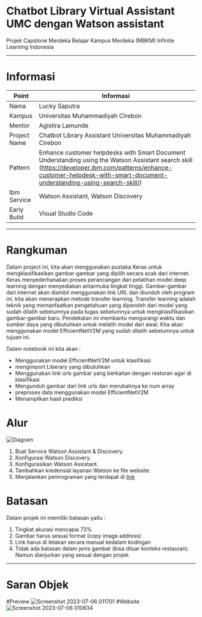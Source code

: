 # Chatbot Library Virtual Assistant UMC dengan Watson assistant
Projek Capstone Merdeka Belajar Kampus Merdeka (MBKM) Infinite Learning Indonesia

------------------------------------------------------------------------------
# Informasi 

| Point | Informasi | 
|--------------------|------------------------------|
| Nama   | Lucky Saputra|
| Kampus | Universitas Muhammadiyah Cirebon | 
| Mentor | Agistira Lamunde | 
| Project Name         |Chatbot Library Assistant Universitas Muhammadiyah Cirebon |
| Pattern              | Enhance customer helpdesks with Smart Document Understanding using the Watson Assistant search skill (https://developer.ibm.com/patterns/enhance-customer-helpdesk-with-smart-document-understanding-using-search-skill/) |
| Ibm Service          | Watson Assistant, Watson Discovery |
| Early Build          | Visual Studio Code |

------------------------------------------------------------------------------
# Rangkuman 
Dalam project ini, kita akan menggunakan pustaka Keras untuk mengklasifikasikan gambar-gambar yang dipilih secara acak dari internet. Keras menyederhanakan proses perancangan dan pelatihan model deep learning dengan menyediakan antarmuka tingkat tinggi. Gambar-gambar dari internet akan diambil menggunakan link URL dan diunduh oleh program ini. kita akan menerapkan metode transfer learning. Transfer learning adalah teknik yang memanfaatkan pengetahuan yang diperoleh dari model yang sudah dilatih sebelumnya pada tugas sebelumnya untuk mengklasifikasikan gambar-gambar baru. Pendekatan ini membantu mengurangi waktu dan sumber daya yang dibutuhkan untuk melatih model dari awal. Kita akan menggunakan model EfficientNetV2M yang sudah dilatih sebelumnya untuk tujuan ini.

Dalam notebook ini kita akan : 
- Menggunakan model EfficientNetV2M untuk klasifikasi
- mengimport Liberary yang dibutuhkan
- Menggunakan link urls gambar yang berkaitan dengan restoran agar di klasifikasi
- Mengunduh gambar dari link urls dan merubahnya ke num array
- preproses data menggunakan model EfficientNetV2M
- Menampilkan hasil prediksi

# Alur 
![Diagram ]([https://github.com/arqualian/image-classification-Capstone-Project/assets/60522938/6ac9d586-95fd-4900-b3c4-ab0fce5672d8])


1. Buat Service Watson Assistant & Discovery.
2. Konfigurasi Watson Discovery.
3. Konfigurasikan Watson Assistant.
5. Tambahkan kredensial layanan Watson ke file website.
6. Menjalankan pemrograman yang terdapat di [link](https://github.com/Lux17/ChatbotLibrary)

# Batasan 
Dalam projek ini memiliki batasan yaitu : 
1. Tingkat akurasi mencapai 73%
2. Gambar harus sesuai format (copy image address)
3. Link harus di letakan secara manual kedalam kodingan
4. Tidak ada batasan dalam jenis gambar (bisa diluar konteks restauran). Namun dianjurkan yang sesuai dengan projek

--------------------------------------------------------------------------------------------------------------
# Saran Objek 
#Preview
![Screenshot 2023-07-06 011701](https://github.com/Lux17/ChatbotLibrary/assets/59023470/aadbf014-0340-4882-a7f1-f5f8dc2810c0)
#Website
![Screenshot 2023-07-06 010834](https://github.com/Lux17/ChatbotLibrary/assets/59023470/373f4a0d-c832-42b3-b585-0d7de724ba0c)

